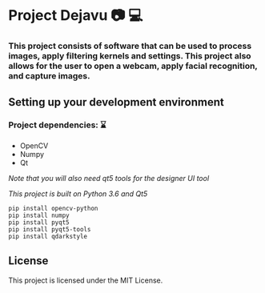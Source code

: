 # Project Dejavu :camera: :computer:

### This project consists of software that can be used to process images, apply filtering kernels and settings. This project also allows for the user to open a webcam, apply facial recognition, and capture images.

## Setting up your development environment

### Project dependencies: :hourglass:
* OpenCV
* Numpy
* Qt

 *Note that you will also need qt5 tools for the designer UI tool*

*This project is built on Python 3.6 and Qt5*
```
pip install opencv-python
pip install numpy
pip install pyqt5
pip install pyqt5-tools
pip install qdarkstyle
```

## License

This project is licensed under the MIT License.